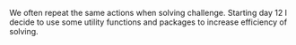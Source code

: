 We often repeat the same actions when solving challenge. Starting day 12 I decide to use some utility functions and packages to increase efficiency of solving.